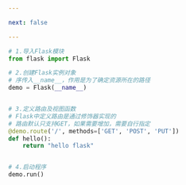 ```yaml
---

next: false

---
```




<BlogInfo id="471"/>

```python
# 1.导入Flask模块
from flask import Flask

# 2.创建Flask实例对象
# 序传入__name__，作用是为了确定资源所在的路径
demo = Flask(__name__)


# 3.定义路由及视图函数
# Flask中定义路由是通过修饰器实现的
# 路由默认只支持GET，如果需要增加，需要自行指定
@demo.route('/', methods=['GET', 'POST', 'PUT'])
def hello():
    return "hello flask"


# 4.启动程序
demo.run()

```



<ActionBox />
